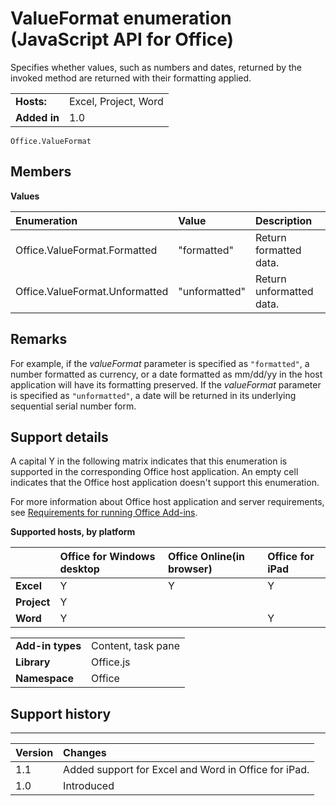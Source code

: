 
# ValueFormat enumeration (JavaScript API for Office)
Specifies whether values, such as numbers and dates, returned by the invoked method are returned with their formatting applied.

|||
|:-----|:-----|
|**Hosts:**|Excel, Project, Word|
|**Added in**|1.0|

```
Office.ValueFormat
```


## Members


**Values**


|**Enumeration**|**Value**|**Description**|
|:-----|:-----|:-----|
|Office.ValueFormat.Formatted|"formatted"|Return formatted data.|
|Office.ValueFormat.Unformatted|"unformatted"|Return unformatted data.|

## Remarks

For example, if the  _valueFormat_ parameter is specified as `"formatted"`, a number formatted as currency, or a date formatted as mm/dd/yy in the host application will have its formatting preserved. If the  _valueFormat_ parameter is specified as `"unformatted"`, a date will be returned in its underlying sequential serial number form.


## Support details
<a name="bk_support"> </a>

A capital Y in the following matrix indicates that this enumeration is supported in the corresponding Office host application. An empty cell indicates that the Office host application doesn't support this enumeration.

For more information about Office host application and server requirements, see [Requirements for running Office Add-ins](http://msdn.microsoft.com/library/67340567-bb9a-498c-96d3-3f52f28c16bc%28Office.15%29.aspx).


**Supported hosts, by platform**


||**Office for Windows desktop**|**Office Online(in browser)**|**Office for iPad**|
|:-----|:-----|:-----|:-----|
|**Excel**|Y|Y|Y|
|**Project**|Y|||
|**Word**|Y||Y|

|||
|:-----|:-----|
|**Add-in types**|Content, task pane|
|**Library**|Office.js|
|**Namespace**|Office|

## Support history
<a name="bk_history"> </a>


****


|**Version**|**Changes**|
|:-----|:-----|
|1.1|Added support for Excel and Word in Office for iPad.|
|1.0|Introduced|
